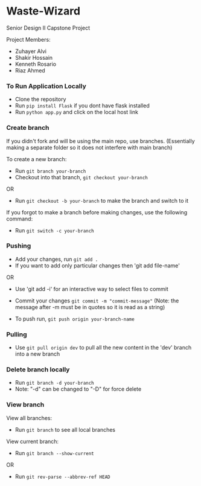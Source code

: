 # Waste-Wizard
Senior Design II Capstone Project 

Project Members: 
- Zuhayer Alvi
- Shakir Hossain
- Kenneth Rosario
- Riaz Ahmed

### To Run Application Locally
- Clone the repository
- Run `pip install Flask` if you dont have flask installed 
- Run `python app.py` and click on the local host link 

### Create branch

If you didn't fork and will be using the main repo, use branches. (Essentially making a separate folder so it does not interfere with main branch)

To create a new branch: 
- Run `git branch your-branch`
- Checkout into that branch, `git checkout your-branch`

OR
- Run `git checkout -b your-branch` to make the branch and switch to it

If you forgot to make a branch before making changes, use the following command:
- Run `git switch -c your-branch`

### Pushing

- Add your changes, run `git add .`
- If you want to add only particular changes then 'git add file-name'

OR

- Use 'git add -i' for an interactive way to select files to commit
  
- Commit your changes `git commit -m "commit-message"` (Note: the message after -m must be in quotes so it is read as a string)
- To push run, `git push origin your-branch-name`

### Pulling 

- Use `git pull origin dev` to pull all the new content in the 'dev' branch into a new branch

### Delete branch locally

- Run `git branch -d your-branch`
- Note: "-d" can be changed to "-D" for force delete

### View branch

View all branches:

- Run `git branch` to see all local branches

View current branch:

- Run `git branch --show-current`

OR

- Run `git rev-parse --abbrev-ref HEAD`
